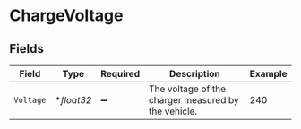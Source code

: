 # ChargeVoltage


## Fields

| Field                                               | Type                                                | Required                                            | Description                                         | Example                                             |
| --------------------------------------------------- | --------------------------------------------------- | --------------------------------------------------- | --------------------------------------------------- | --------------------------------------------------- |
| `Voltage`                                           | **float32*                                          | :heavy_minus_sign:                                  | The voltage of the charger measured by the vehicle. | 240                                                 |